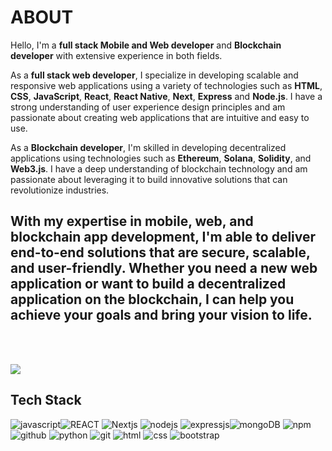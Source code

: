 # ABOUT

Hello, 
I'm a **full stack Mobile and Web developer** and **Blockchain developer** with extensive experience in both fields.

As a **full stack web developer**, I specialize in developing scalable and responsive web applications using a variety of technologies such as **HTML**, **CSS**, **JavaScript**, **React**, **React Native**, **Next**, **Express** and **Node.js**. I have a strong understanding of user experience design principles and am passionate about creating web applications that are intuitive and easy to use. 

As a **Blockchain developer**, I'm skilled in developing decentralized applications using technologies such as **Ethereum**, **Solana**, **Solidity**, and **Web3.js**. I have a deep understanding of blockchain technology and am passionate about leveraging it to build innovative solutions that can revolutionize industries.  

## With my expertise in mobile, web, and blockchain app development, I'm able to deliver end-to-end solutions that are secure, scalable, and user-friendly. Whether you need a new web application or want to build a decentralized application on the blockchain, I can help you achieve your goals and bring your vision to life.


<!---
 <a href="https://twitter.com/vixingo" target="_blank">
<img width="35px" src="https://upload.wikimedia.org/wikipedia/commons/thumb/6/6f/Logo_of_Twitter.svg/512px-Logo_of_Twitter.svg.png?20220821125553"/>
</a>
<a href="https://www.fiverr.com/nazmul_8039/" target="_blank" >
   <img width="60px"  src="https://logos-world.net/wp-content/uploads/2020/12/Fiverr-Logo.png" />
</a>

<a href="https://www.linkedin.com/in/vixingo/" target="_blank">
   <img width="34px" src="https://upload.wikimedia.org/wikipedia/commons/thumb/8/81/LinkedIn_icon.svg/2048px-LinkedIn_icon.svg.png" />
</a>
--->

<br/>
<br/>

<img 
   src="https://github-readme-stats.vercel.app/api?username=vixingo&show_icons=true&theme=dracula&count_private=true" 
/>
 
## Tech Stack
![javascript](https://camo.githubusercontent.com/93c855ae825c1757f3426f05a05f4949d3b786c5b22d0edb53143a9e8f8499f6/68747470733a2f2f696d672e736869656c64732e696f2f62616467652f4a6176615363726970742d3332333333303f7374796c653d666f722d7468652d6261646765266c6f676f3d6a617661736372697074266c6f676f436f6c6f723d463744463145)![REACT](https://camo.githubusercontent.com/268ac512e333b69600eb9773a8f80b7a251f4d6149642a50a551d4798183d621/68747470733a2f2f696d672e736869656c64732e696f2f62616467652f52656163742d3230323332413f7374796c653d666f722d7468652d6261646765266c6f676f3d7265616374266c6f676f436f6c6f723d363144414642) ![Nextjs](https://camo.githubusercontent.com/a2ef46f4aec1799b4366d5dd9e4cc60c250b9a4a1e0a4cea21bae63660b63a25/68747470733a2f2f696d672e736869656c64732e696f2f62616467652f6e6578742e6a732d3030303030303f7374796c653d666f722d7468652d6261646765266c6f676f3d6e657874646f746a73266c6f676f436f6c6f723d7768697465)  ![nodejs](https://camo.githubusercontent.com/a1eae878fdd3d1c1b687992ca74e5cac85f4b68e60a6efaa7bc8dc9883b71229/68747470733a2f2f696d672e736869656c64732e696f2f62616467652f4e6f64652e6a732d3333393933333f7374796c653d666f722d7468652d6261646765266c6f676f3d6e6f6465646f746a73266c6f676f436f6c6f723d7768697465) ![expressjs](https://camo.githubusercontent.com/7f73136d92799b19be179d1ed87b461120c35ed917c7d5ab59a7606209da7bd3/68747470733a2f2f696d672e736869656c64732e696f2f62616467652f457870726573732e6a732d3030303030303f7374796c653d666f722d7468652d6261646765266c6f676f3d65787072657373266c6f676f436f6c6f723d7768697465)![mongoDB](https://camo.githubusercontent.com/72e92f69f36703548704a9eeda2a9889c2756b5e08f01a9aec6e658c148d014e/68747470733a2f2f696d672e736869656c64732e696f2f62616467652f4d6f6e676f44422d3445413934423f7374796c653d666f722d7468652d6261646765266c6f676f3d6d6f6e676f6462266c6f676f436f6c6f723d7768697465) ![npm](https://camo.githubusercontent.com/55037e0ff8e2c9df84ad631c3d0443a7316776ede7459a5872ccb336d7df2781/68747470733a2f2f696d672e736869656c64732e696f2f62616467652f6e706d2d4342333833373f7374796c653d666f722d7468652d6261646765266c6f676f3d6e706d266c6f676f436f6c6f723d7768697465)![github](https://camo.githubusercontent.com/fbc3df79ffe1a99e482b154b29262ecbb10d6ee4ed22faa82683aa653d72c4e1/68747470733a2f2f696d672e736869656c64732e696f2f62616467652f4769744875622d3130303030303f7374796c653d666f722d7468652d6261646765266c6f676f3d676974687562266c6f676f436f6c6f723d7768697465) ![python](https://camo.githubusercontent.com/a00abd8cea4105fa1cad91f7235d11206b492f51afeb9b23a25d04e8f36935e3/68747470733a2f2f696d672e736869656c64732e696f2f62616467652f507974686f6e2d4646443433423f7374796c653d666f722d7468652d6261646765266c6f676f3d707974686f6e266c6f676f436f6c6f723d626c7565) ![git](https://camo.githubusercontent.com/ec0d32e85caf4723d5182a75338c89f85a2c3679aed0c46c9ee9fd1c8dc2a316/68747470733a2f2f696d672e736869656c64732e696f2f62616467652f6769742d2532334630353033332e7376673f7374796c653d666f722d7468652d6261646765266c6f676f3d676974266c6f676f436f6c6f723d7768697465) ![html](https://camo.githubusercontent.com/d63d473e728e20a286d22bb2226a7bf45a2b9ac6c72c59c0e61e9730bfe4168c/68747470733a2f2f696d672e736869656c64732e696f2f62616467652f48544d4c352d4533344632363f7374796c653d666f722d7468652d6261646765266c6f676f3d68746d6c35266c6f676f436f6c6f723d7768697465) ![css](https://camo.githubusercontent.com/3a0f693cfa032ea4404e8e02d485599bd0d192282b921026e89d271aaa3d7565/68747470733a2f2f696d672e736869656c64732e696f2f62616467652f435353332d3135373242363f7374796c653d666f722d7468652d6261646765266c6f676f3d63737333266c6f676f436f6c6f723d7768697465) ![bootstrap](https://camo.githubusercontent.com/b13ed67c809178963ce9d538175b02649800772be1ce0cb02da5879e5614e236/68747470733a2f2f696d672e736869656c64732e696f2f62616467652f426f6f7473747261702d3536334437433f7374796c653d666f722d7468652d6261646765266c6f676f3d626f6f747374726170266c6f676f436f6c6f723d7768697465)

<!-- - 🔭 I’m currently working on my [Website](https://www.vixingo.com) -->





<!--
**Vixingo/Vixingo** is a ✨ _special_ ✨ repository because its `README.md` (this file) appears on your GitHub profile.

Here are some ideas to get you started:

- 🔭 I’m currently working on ...
- 🌱 I’m currently learning ...
- 👯 I’m looking to collaborate on ...
- 🤔 I’m looking for help with ...
- 💬 Ask me about ...
- 📫 How to reach me: ...
- 😄 Pronouns: ...
- ⚡ Fun fact: ...![vuejs](https://camo.githubusercontent.com/372b662f4b2de885acce0f4619ab56a4ed9259d577cbdac8933b293d6e6f9f3f/68747470733a2f2f696d672e736869656c64732e696f2f62616467652f7675656a732d2532333335343935652e7376673f7374796c653d666f722d7468652d6261646765266c6f676f3d767565646f746a73266c6f676f436f6c6f723d253233344643303844)
-->

